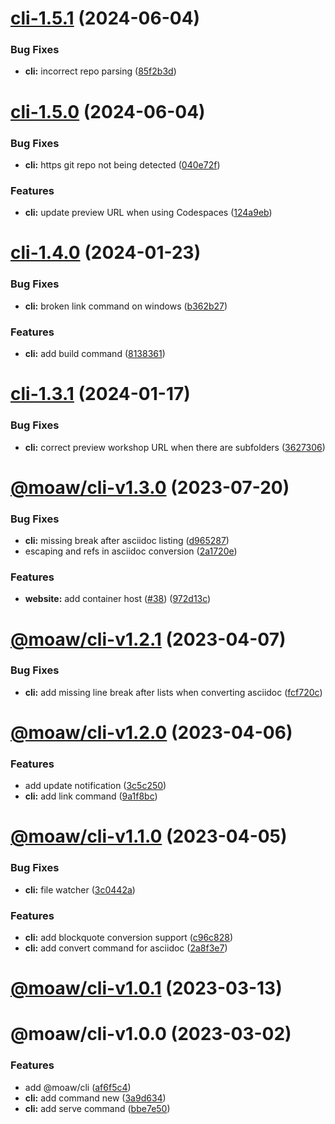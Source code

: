 # [cli-1.5.1](https://github.com/Azure-Samples/aks-labs/compare/cli-1.5.0...cli-1.5.1) (2024-06-04)


### Bug Fixes

* **cli:** incorrect repo parsing ([85f2b3d](https://github.com/Azure-Samples/aks-labs/commit/85f2b3d1f31f62da2f7f265127596b98073fed95))

# [cli-1.5.0](https://github.com/Azure-Samples/aks-labs/compare/cli-1.4.0...cli-1.5.0) (2024-06-04)


### Bug Fixes

* **cli:** https git repo not being detected ([040e72f](https://github.com/Azure-Samples/aks-labs/commit/040e72fcdf600dd95b9e53f8866ac9a79a36f202))


### Features

* **cli:** update preview URL when using Codespaces ([124a9eb](https://github.com/Azure-Samples/aks-labs/commit/124a9ebd3ace12c8751534aaa65241609b677c98))

# [cli-1.4.0](https://github.com/Azure-Samples/aks-labs/compare/cli-1.3.1...cli-1.4.0) (2024-01-23)


### Bug Fixes

* **cli:** broken link command on windows ([b362b27](https://github.com/Azure-Samples/aks-labs/commit/b362b27f78b9379aac077bde9ec9c83b7cb564d7))


### Features

* **cli:** add build command ([8138361](https://github.com/Azure-Samples/aks-labs/commit/8138361dc81da213ff7b918e721e7790d5aaedab))

# [cli-1.3.1](https://github.com/Azure-Samples/aks-labs/compare/cli-1.3.0...cli-1.3.1) (2024-01-17)


### Bug Fixes

* **cli:** correct preview workshop URL when there are subfolders ([3627306](https://github.com/Azure-Samples/aks-labs/commit/3627306b26f23b84c4790afaf5da6241e880dc44))

# [@moaw/cli-v1.3.0](https://github.com/Azure-Samples/aks-labs/compare/cli-1.2.1...cli-1.3.0) (2023-07-20)


### Bug Fixes

* **cli:** missing break after asciidoc listing ([d965287](https://github.com/Azure-Samples/aks-labs/commit/d96528780d315b59ace03ae83a9dcdef9d804751))
* escaping and refs in asciidoc conversion ([2a1720e](https://github.com/Azure-Samples/aks-labs/commit/2a1720eee71423713a083128fe4173f7a69aba3b))


### Features

* **website:** add container host ([#38](https://github.com/Azure-Samples/aks-labs/issues/38)) ([972d13c](https://github.com/Azure-Samples/aks-labs/commit/972d13c1a62819fe879c42091392586a127ea808))

# [@moaw/cli-v1.2.1](https://github.com/Azure-Samples/aks-labs/compare/cli-1.2.0...cli-1.2.1) (2023-04-07)


### Bug Fixes

* **cli:** add missing line break after lists when converting asciidoc ([fcf720c](https://github.com/Azure-Samples/aks-labs/commit/fcf720ce1a02d1c1e46b3f87ce31c8320884f3e6))

# [@moaw/cli-v1.2.0](https://github.com/Azure-Samples/aks-labs/compare/cli-1.1.0...cli-1.2.0) (2023-04-06)


### Features

* add update notification ([3c5c250](https://github.com/Azure-Samples/aks-labs/commit/3c5c250e45be7bc08a2bceb211faf849c2f3591b))
* **cli:** add link command ([9a1f8bc](https://github.com/Azure-Samples/aks-labs/commit/9a1f8bc8c2312679d7bda92a8d327bc6a30f9505))

# [@moaw/cli-v1.1.0](https://github.com/Azure-Samples/aks-labs/compare/cli-1.0.1...cli-1.1.0) (2023-04-05)


### Bug Fixes

* **cli:** file watcher ([3c0442a](https://github.com/Azure-Samples/aks-labs/commit/3c0442ac8dfc4c179bd58b23cac306a6a48d56b1))


### Features

* **cli:** add blockquote conversion support ([c96c828](https://github.com/Azure-Samples/aks-labs/commit/c96c82897b92fe3dc82dd5de4142d17c4bd68070))
* **cli:** add convert command for asciidoc ([2a8f3e7](https://github.com/Azure-Samples/aks-labs/commit/2a8f3e7218b3333875c57d63fe51c300e501c349))

# [@moaw/cli-v1.0.1](https://github.com/Azure-Samples/aks-labs/compare/cli-1.0.0...cli-1.0.1) (2023-03-13)

# @moaw/cli-v1.0.0 (2023-03-02)


### Features

* add @moaw/cli ([af6f5c4](https://github.com/Azure-Samples/aks-labs/commit/af6f5c4298d4beadaed2998aea867e3e0fa752f9))
* **cli:** add command new ([3a9d634](https://github.com/Azure-Samples/aks-labs/commit/3a9d634ec4669e328796c08fc3d46673d2494217))
* **cli:** add serve command ([bbe7e50](https://github.com/Azure-Samples/aks-labs/commit/bbe7e509beafdad10fb92724db027ef832b24d4d))
